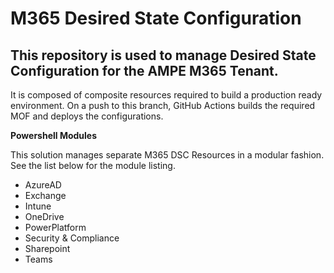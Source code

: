 # M365 Desired State Configuration 

## This repository is used to manage Desired State Configuration for the AMPE M365 Tenant.

It is composed of composite resources required to build a production ready environment. On a push to this branch, GitHub Actions builds the required MOF and deploys the configurations.

**Powershell Modules**

This solution manages separate M365 DSC Resources in a modular fashion. See the list below for the module listing.
* AzureAD
* Exchange
* Intune
* OneDrive
* PowerPlatform
* Security & Compliance
* Sharepoint
* Teams
